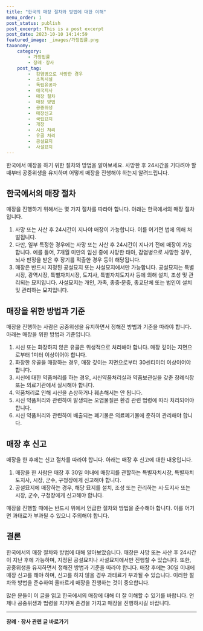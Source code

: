 ```yaml
---
title: "한국의 매장 절차와 방법에 대한 이해"
menu_order: 1
post_status: publish
post_excerpt: This is a post excerpt
post_date: 2023-10-10 14:14:59
featured_image: _images/가정법률.png
taxonomy:
    category:
        - 가정법률
        - 장례ㆍ장사
    post_tag:
        -  감염병으로 사망한 경우
        -  소독시설
        -  독립유공자
        -  애국지사
        -  매장 절차
        -  매장 방법
        -  공중위생
        -  매장신고
        -  국립묘지
        -  개장
        -  시신 처리
        -  유골 처리
        -  공설묘지
        -  사설묘지
---
```




한국에서 매장을 하기 위한 절차와 방법을 알아보세요. 사망한 후 24시간을 기다려야 할 때부터 공중위생을 유지하며 어떻게 매장을 진행해야 하는지 알려드립니다.

## 한국에서의 매장 절차

매장을 진행하기 위해서는 몇 가지 절차를 따라야 합니다. 아래는 한국에서의 매장 절차입니다.

1. 사망 또는 사산 후 24시간이 지나야 매장이 가능합니다. 이를 어기면 법에 의해 처벌됩니다.
2. 다만, 일부 특정한 경우에는 사망 또는 사산 후 24시간이 지나기 전에 매장이 가능합니다. 예를 들어, 7개월 미만의 임신 중에 사망한 태아, 감염병으로 사망한 경우, 뇌사 판정을 받은 후 장기를 적출한 경우 등이 해당됩니다.
3. 매장은 반드시 지정된 공설묘지 또는 사설묘지에서만 가능합니다. 공설묘지는 특별시장, 광역시장, 특별자치시장, 도지사, 특별자치도지사 등에 의해 설치, 조성 및 관리되는 묘지입니다. 사설묘지는 개인, 가족, 종중·문중, 종교단체 또는 법인이 설치 및 관리하는 묘지입니다.

## 매장을 위한 방법과 기준

매장을 진행하는 사람은 공중위생을 유지하면서 정해진 방법과 기준을 따라야 합니다. 아래는 매장을 위한 방법과 기준입니다.

1. 시신 또는 화장하지 않은 유골은 위생적으로 처리해야 합니다. 매장 깊이는 지면으로부터 1미터 이상이어야 합니다.
2. 화장한 유골을 매장하는 경우, 매장 깊이는 지면으로부터 30센티미터 이상이어야 합니다.
3. 시신에 대한 약품처리를 하는 경우, 시신약품처리실과 약품보관실을 갖춘 장례식장 또는 의료기관에서 실시해야 합니다.
4. 약품처리로 인해 시신을 손상하거나 훼손해서는 안 됩니다.
5. 시신 약품처리와 관련하여 발생되는 오염물질은 환경 관련 법령에 따라 처리되어야 합니다.
6. 시신 약품처리와 관련하여 배출되는 폐기물은 의료폐기물에 준하여 관리해야 합니다.

## 매장 후 신고

매장을 한 후에는 신고 절차를 따라야 합니다. 아래는 매장 후 신고에 대한 내용입니다.

1. 매장을 한 사람은 매장 후 30일 이내에 매장지를 관할하는 특별자치시장, 특별자치도지사, 시장, 군수, 구청장에게 신고해야 합니다.
2. 공설묘지에 매장하는 경우, 해당 묘지를 설치, 조성 또는 관리하는 시·도지사 또는 시장, 군수, 구청장에게 신고해야 합니다.

매장을 진행할 때에는 반드시 위에서 언급한 절차와 방법을 준수해야 합니다. 이를 어기면 과태료가 부과될 수 있으니 주의해야 합니다.

## 결론

한국에서의 매장 절차와 방법에 대해 알아보았습니다. 매장은 사망 또는 사산 후 24시간이 지난 후에 가능하며, 지정된 공설묘지나 사설묘지에서만 진행할 수 있습니다. 또한, 공중위생을 유지하면서 정해진 방법과 기준을 따라야 합니다. 매장 후에는 30일 이내에 매장 신고를 해야 하며, 신고를 하지 않을 경우 과태료가 부과될 수 있습니다. 이러한 절차와 방법을 준수하여 올바르게 매장을 진행하는 것이 중요합니다.

많은 분들이 이 글을 읽고 한국에서의 매장에 대해 더 잘 이해할 수 있기를 바랍니다. 언제나 공중위생과 법령을 지키며 존경을 가지고 매장을 진행하시길 바랍니다.

<!-- wp:separator -->
<hr class="wp-block-separator has-alpha-channel-opacity"/>
<!-- /wp:separator -->

<!-- wp:group {"backgroundColor":"base","layout":{"type":"constrained"}} -->
<div class="wp-block-group has-base-background-color has-background"><!-- wp:paragraph {"align":"center","fontSize":"large"} -->
<p class="has-text-align-center has-large-font-size"><strong>장례ㆍ장사 관련 글 바로가기</strong></p>
<!-- /wp:paragraph -->


<!-- wp:latest-posts
{"categories":[{"id":1553,"count":19,"description":"","link":"https://uknowlaw.com/category/%ec%9e%a5%eb%a1%80%e3%86%8d%ec%9e%a5%ec%82%ac/","name":"장례ㆍ장사","slug":"장례ㆍ장사","taxonomy":"category","parent":0,"meta":[],"_links":{"self":[{"href":"https://uknowlaw.com/wp-json/wp/v2/categories/1553"}],"collection":[{"href":"https://uknowlaw.com/wp-json/wp/v2/categories"}],"about":[{"href":"https://uknowlaw.com/wp-json/wp/v2/taxonomies/category"}],"wp:post_type":[{"href":"https://uknowlaw.com/wp-json/wp/v2/posts?categories=1553"}],"curies":[{"name":"wp","href":"https://api.w.org/{rel}","templated":true}]}}],"postsToShow":100,"excerptLength":28,"postLayout":"grid","columns":2,"featuredImageAlign":"left","featuredImageSizeSlug":"large","fontSize":"medium"} /--></div>
<!-- /wp:group -->